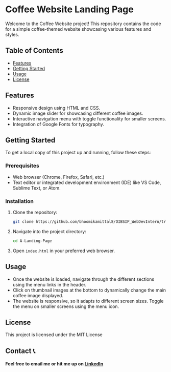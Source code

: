 # Coffee Website Landing Page

Welcome to the Coffee Website project! This repository contains the code for a simple coffee-themed website showcasing various features and styles.

## Table of Contents

- [Features](##features)
- [Getting Started](##getting-started)
- [Usage](##usage)
- [License](##license)

## Features

- Responsive design using HTML and CSS.
- Dynamic image slider for showcasing different coffee images.
- Interactive navigation menu with toggle functionality for smaller screens.
- Integration of Google Fonts for typography.

## Getting Started

To get a local copy of this project up and running, follow these steps:

### Prerequisites

- Web browser (Chrome, Firefox, Safari, etc.)
- Text editor or integrated development environment (IDE) like VS Code, Sublime Text, or Atom.

### Installation

1. Clone the repository:

   ```bash
   git clone https://github.com/bhoomikamittal8/OIBSIP_WebDevIntern/tree/main/A-Landing-Page
   ```

2. Navigate into the project directory:

   ```bash
   cd A-Landing-Page
   ```

3. Open `index.html` in your preferred web browser.

## Usage

- Once the website is loaded, navigate through the different sections using the menu links in the header.
- Click on thumbnail images at the bottom to dynamically change the main coffee image displayed.
- The website is responsive, so it adapts to different screen sizes. Toggle the menu on smaller screens using the menu icon.

## License

This project is licensed under the MIT License 

## Contact 📞

#### Feel free to email me or hit me up on [LinkedIn](https://www.linkedin.com/in/bhoomikamittal48/)
